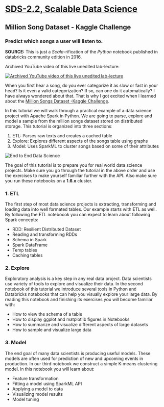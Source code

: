 [SDS-2.2, Scalable Data Science](https://lamastex.github.io/scalable-data-science/sds/2/2/)
===========================================================================================

Million Song Dataset - Kaggle Challenge
---------------------------------------

### Predict which songs a user will listen to.

**SOURCE:** This is just a *Scala*-rification of the *Python* notebook published in databricks community edition in 2016.

Archived YouTube video of this live unedited lab-lecture:

[![Archived YouTube video of this live unedited lab-lecture](http://img.youtube.com/vi/3x5iQoXm3cc/0.jpg)](https://www.youtube.com/embed/3x5iQoXm3cc?start=1219&end=1395&autoplay=1)

When you first hear a song, do you ever categorize it as slow or fast in your head? Is it even a valid categorization? If so, can one do it automatically? I have always wondered about that. That is why I got excited when I learned about the [Million Songs Dataset -Kaggle Challenge](https://www.kaggle.com/c/msdchallenge#description).

In this tutorial we will walk through a practical example of a data science project with Apache Spark in Python. We are going to parse, explore and model a sample from the million songs dataset stored on distributed storage. This tutorial is organized into three sections:

1.  ETL: Parses raw texts and creates a cached table
2.  Explore: Explores different aspects of the songs table using graphs
3.  Model: Uses SparkML to cluster songs based on some of their attributes

![End to End Data Science](http://training.databricks.com/databricks_guide/end-to-end.png)

The goal of this tutorial is to prepare you for real world data science projects. Make sure you go through the tutorial in the above order and use the exercises to make yourself familiar further with the API. Also make sure you run these notebooks on a **1.6.x** cluster.

### 1. ETL

The first step of most data science projects is extracting, transforming and loading data into well formated tables. Our example starts with ETL as well. By following the ETL noteboook you can expect to learn about following Spark concepts:

-   RDD: Resilient Distributed Dataset
-   Reading and transforming RDDs
-   Schema in Spark
-   Spark DataFrame
-   Temp tables
-   Caching tables

### 2. Explore

Exploratory analysis is a key step in any real data project. Data scientists use variety of tools to explore and visualize their data. In the second notebook of this tutorial we introduce several tools in Python and Databricks notebooks that can help you visually explore your large data. By reading this notebook and finishing its exercises you will become familiar with:

-   How to view the schema of a table
-   How to display ggplot and matplotlib figures in Notebooks
-   How to summarize and visualize different aspects of large datasets
-   How to sample and visualize large data

### 3. Model

The end goal of many data scientists is producing useful models. These models are often used for prediction of new and upcoming events in production. In our third notebook we construct a simple K-means clustering model. In this notebook you will learn about:

-   Feature transformation
-   Fitting a model using SparkML API
-   Applying a model to data
-   Visualizing model results
-   Model tuning